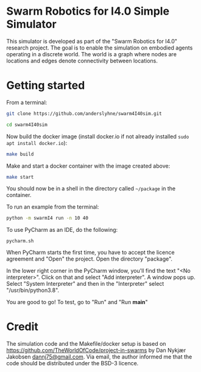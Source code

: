 # Swarm Robotics for I4.0 Simple Simulator

This simulator is developed as part of the "Swarm Robotics for I4.0" research project. The goal is to enable the simulation on embodied agents operating in a discrete world. The world is a graph where nodes are locations and edges denote connectivity between locations.

# Getting started

From a terminal:

```sh
git clone https://github.com/anderslyhne/swarm4I40sim.git

cd swarm4I40sim
```

Now build the docker image (install docker.io if not already installed `sudo apt install docker.io`):

```sh
make build
```

Make and start a docker container with the image created above:

```sh 
make start
```

You should now be in a shell in the directory called `~/package` in the container.

To run an example from the terminal:

```sh
python -m swarmI4 run -n 10 40
```


To use PyCharm as an IDE, do the following:
```
pycharm.sh
```

When PyCharm starts the first time, you have to accept the licence agreement and "Open" the project. Open the directory  "package".

In the lower right corner in the PyCharm window, you'll find the text "&lt;No interpreter&gt;". Click on that and select "Add interpreter". A window pops up. Select "System Interpreter" and then in the "Interpreter" select "/usr/bin/python3.8".

You are good to go! To test, go to "Run" and "Run __main__" 


# Credit

The simulation code and the Makefile/docker setup is based on https://github.com/TheWorldOfCode/project-in-swarms by Dan Nykjær Jakobsen <dannj75@gmail.com>. Via email, the author informed me that the code should be distributed under the BSD-3 licence.


